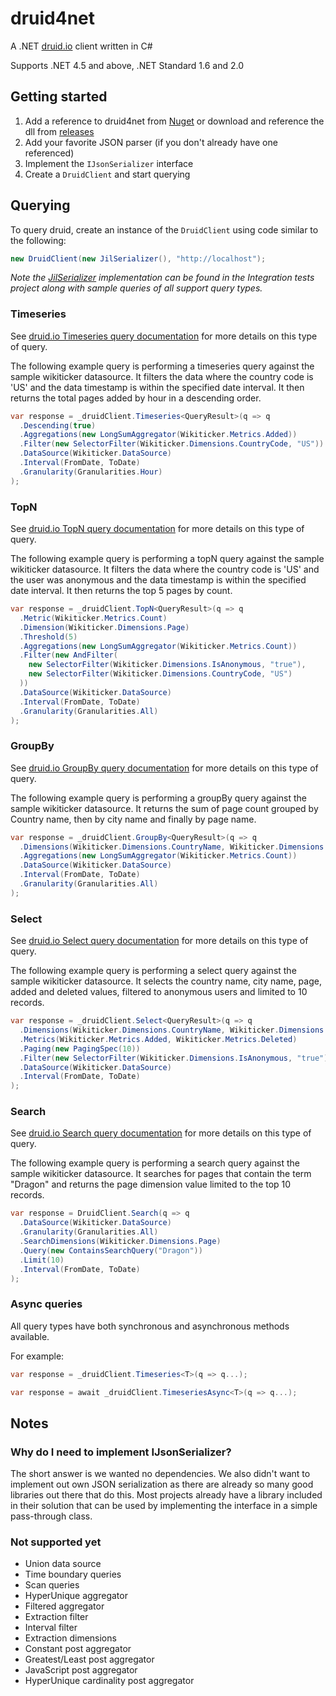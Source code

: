 # druid4net
A .NET [druid.io](http://druid.io) client written in C#

Supports .NET 4.5 and above, .NET Standard 1.6 and 2.0

## Getting started
1. Add a reference to druid4net from [Nuget](https://www.nuget.org/packages/Druid4Net) or download and reference the dll from [releases](https://github.com/MindscapeHQ/druid4net/releases)
2. Add your favorite JSON parser (if you don't already have one referenced)
3. Implement the `IJsonSerializer` interface
4. Create a `DruidClient` and start querying

## Querying
To query druid, create an instance of the `DruidClient` using code similar to the following:

```csharp
new DruidClient(new JilSerializer(), "http://localhost");
```

_Note the [JilSerializer](https://github.com/MindscapeHQ/druid4net/blob/master/Raygun.Druid4Net.IntegrationTests/JilSerializer.cs) implementation can be found in the Integration tests project along with sample queries of all support query types._ 

### Timeseries
See [druid.io Timeseries query documentation](http://druid.io/docs/latest/querying/timeseriesquery.html) for more details on this type of query.

The following example query is performing a timeseries query against the sample wikiticker datasource.
It filters the data where the country code is 'US' and the data timestamp is within the specified date interval.
It then returns the total pages added by hour in a descending order.

```csharp
var response = _druidClient.Timeseries<QueryResult>(q => q
  .Descending(true)
  .Aggregations(new LongSumAggregator(Wikiticker.Metrics.Added))
  .Filter(new SelectorFilter(Wikiticker.Dimensions.CountryCode, "US"))
  .DataSource(Wikiticker.DataSource)
  .Interval(FromDate, ToDate)
  .Granularity(Granularities.Hour)
);
```

### TopN
See [druid.io TopN query documentation](http://druid.io/docs/latest/querying/topnquery.html) for more details on this type of query.

The following example query is performing a topN query against the sample wikiticker datasource.
It filters the data where the country code is 'US' and the user was anonymous and the data timestamp is within the specified date interval.
It then returns the top 5 pages by count.

```csharp
var response = _druidClient.TopN<QueryResult>(q => q
  .Metric(Wikiticker.Metrics.Count)
  .Dimension(Wikiticker.Dimensions.Page)
  .Threshold(5)
  .Aggregations(new LongSumAggregator(Wikiticker.Metrics.Count))
  .Filter(new AndFilter(
    new SelectorFilter(Wikiticker.Dimensions.IsAnonymous, "true"),
    new SelectorFilter(Wikiticker.Dimensions.CountryCode, "US")
  ))
  .DataSource(Wikiticker.DataSource)
  .Interval(FromDate, ToDate)
  .Granularity(Granularities.All)
);
```

### GroupBy
See [druid.io GroupBy query documentation](http://druid.io/docs/latest/querying/groupbyquery.html) for more details on this type of query.

The following example query is performing a groupBy query against the sample wikiticker datasource.
It returns the sum of page count grouped by Country name, then by city name and finally by page name.

```csharp
var response = _druidClient.GroupBy<QueryResult>(q => q
  .Dimensions(Wikiticker.Dimensions.CountryName, Wikiticker.Dimensions.CityName, Wikiticker.Dimensions.Page)
  .Aggregations(new LongSumAggregator(Wikiticker.Metrics.Count))
  .DataSource(Wikiticker.DataSource)
  .Interval(FromDate, ToDate)
  .Granularity(Granularities.All)
);
```

### Select
See [druid.io Select query documentation](http://druid.io/docs/latest/querying/select-query.html) for more details on this type of query.

The following example query is performing a select query against the sample wikiticker datasource.
It selects the country name, city name, page, added and deleted values, filtered to anonymous users and limited to 10 records.

```csharp
var response = _druidClient.Select<QueryResult>(q => q
  .Dimensions(Wikiticker.Dimensions.CountryName, Wikiticker.Dimensions.CityName, Wikiticker.Dimensions.Page)
  .Metrics(Wikiticker.Metrics.Added, Wikiticker.Metrics.Deleted)
  .Paging(new PagingSpec(10))
  .Filter(new SelectorFilter(Wikiticker.Dimensions.IsAnonymous, "true"))
  .DataSource(Wikiticker.DataSource)
  .Interval(FromDate, ToDate)
);
```

### Search
See [druid.io Search query documentation](http://druid.io/docs/latest/querying/searchquery.html) for more details on this type of query.

The following example query is performing a search query against the sample wikiticker datasource.
It searches for pages that contain the term "Dragon" and returns the page dimension value limited to the top 10 records.

```csharp
var response = DruidClient.Search(q => q
  .DataSource(Wikiticker.DataSource)
  .Granularity(Granularities.All)
  .SearchDimensions(Wikiticker.Dimensions.Page)
  .Query(new ContainsSearchQuery("Dragon"))
  .Limit(10)
  .Interval(FromDate, ToDate)
);
```

### Async queries
All query types have both synchronous and asynchronous methods available. 

For example:

```csharp
var response = _druidClient.Timeseries<T>(q => q...);

var response = await _druidClient.TimeseriesAsync<T>(q => q...);
```

## Notes

### Why do I need to implement IJsonSerializer?
The short answer is we wanted no dependencies. We also didn't want to implement
out own JSON serialization as there are already so many good libraries
out there that do this. Most projects already have a library included in their
solution that can be used by implementing the interface in a simple pass-through class.

### Not supported yet
* Union data source
* Time boundary queries
* Scan queries
* HyperUnique aggregator
* Filtered aggregator
* Extraction filter
* Interval filter
* Extraction dimensions
* Constant post aggregator
* Greatest/Least post aggregator
* JavaScript post aggregator
* HyperUnique cardinality post aggregator